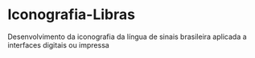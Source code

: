 # Iconografia-Libras
Desenvolvimento da iconografia da língua de sinais brasileira aplicada a interfaces digitais ou impressa
